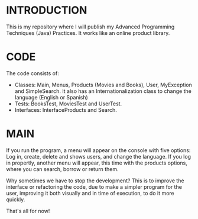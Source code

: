 # INTRODUCTION
This is my repository where I will publish my Advanced Programming Techniques (Java) Practices. It works like an online product library.

# CODE
The code consists of:
- Classes: Main, Menus, Products (Movies and Books), User, MyException and SimpleSearch. It also has an Internationalization class to change the language (English or Spanish)
- Tests: BooksTest, MoviesTest and UserTest.
- Interfaces: InterfaceProducts and Search.

# MAIN
If you run the program, a menu will appear on the console with five options: Log in, create, delete and shows users, and change the language. If you log in propertly, another menu will appear, this time with the products options, where you can search, borrow or return them.  

Why sometimes we have to stop the development? This is to improve the interface or refactoring the code, due to make a simpler program for the user, improving it both visually and in time of execution, to do it more quickly.

That's all for now!

